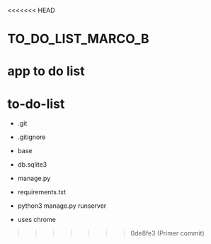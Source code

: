 <<<<<<< HEAD
# TO_DO_LIST_MARCO_B
app to do list 
=======
# to-do-list
- .git
- .gitignore
- base
- db.sqlite3
- manage.py
- requirements.txt
- python3 manage.py runserver

- uses chrome
>>>>>>> 0de8fe3 (Primer commit)
